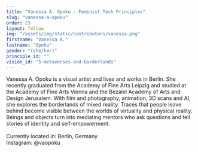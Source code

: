 ```yaml
---
title: "Vanessa A. Opoku - Feminist Tech Principles"
slug: "vanessa-a-opoku"
order: 23
layout: fellow
img: "/assets/img/static/contributors/vanessa.png"
firstname: "Vanessa A."
lastname: "Opoku"
gender: "(she/her)"
principle_id: ""
vision_id: "5-metaverses-and-borderlands"
---
```


Vanessa A. Opoku is a visual artist and lives and works in Berlin. She recently graduated from the Academy of Fine Arts Leipzig and studied at the Academy of Fine Arts Vienna and the Bezalel Academy of Arts and Design Jerusalem. With film and photography, animation, 3D scans and AI, she explores the borderlands of mixed reality. Traces that people leave behind become visible between the worlds of virtuality and physical reality. Beings and objects turn into mediating mentors who ask questions and tell stories of identity and self-empowerment.<br>
<br>
Currently located in: Berlin, Germany <br>
Instagram: @vaopoku <br>
